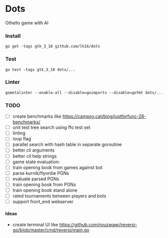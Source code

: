 
# Dots
Othello game with AI

### Install
```
go get -tags gtk_3_18 github.com/lk16/dots
```

### Test
```
go test -tags gtk_3_18 dots/...
```

### Linter

```
gometalinter --enable-all --disable=goimports --disable=gofmt dots/...
```

### TODO
- [ ] create benchmarks like https://campoy.cat/blog/justforfunc-28-benchmarks/
- [ ] unit test tree search using ffo test set
- [ ] linting
- [ ] loop flag
- [ ] parallel search with hash table in separate goroutine
- [ ] better cli arguments
- [ ] better cli help strings
- [ ] game state evaluation:
- [ ] train opening book from games against bot
- [ ] parse kurnik/flyordie PGNs
- [ ] evaluate parsed PGNs
- [ ] train opening book from PGNs
- [ ] train opening book stand alone
- [ ] rated tournaments between players and bots
- [ ] support front_end webserver

#### Ideas
- create terminal UI like https://github.com/rouzwawi/reversi-go/blob/master/cmd/reversi/main.go